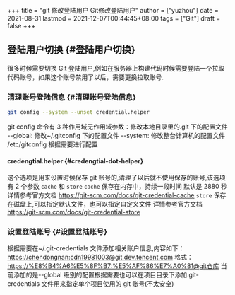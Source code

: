 +++
title = "git 修改登陆用户 Git修改登陆用户"
author = ["yuzhou"]
date = 2021-08-31
lastmod = 2021-12-07T00:44:45+08:00
tags = ["Git"]
draft = false
+++

## 登陆用户切换 {#登陆用户切换}

很多时候需要切换 Git 登陆用户,例如在服务器上构建代码时候需要登陆一个拉取代码账号，如果这个账号禁用了以后，需要更换拉取账号.


### 清理账号登陆信息 {#清理账号登陆信息}

```bash
git config --system --unset credential.helper
```

git config 命令有 3 种作用域无作用域参数：修改本地目录里的.git 下的配置文件
--global: 修改~/.gitconfig 下的配置文件
--system: 修改整台计算机的配置文件 /etc/gitconfig
根据需要进行配置


#### credengtial.helper {#credengtial-dot-helper}

这个选项是用来设置时候保存 git 账号的,清理了以后就不使用保存的账号,该选项有 2 个参数 `cache` 和 `store`
`cache` 保存在内存中，持续一段时间 默认是 2880 秒 详情参考官方文档 <https://git-scm.com/docs/git-credential-cache>
`store` 保存在磁盘上,可以指定默认文件，也可以指定自定义文件 详情参考官方文档<https://git-scm.com/docs/git-credential-store>


### 设置登陆账号 {#设置登陆账号}

根据需要在~/.git-credentials 文件添加相关账户信息,内容如下： <https://chendongnan:cdn19981003@git.dev.tencent.com> 格式：<https://%E8%B4%A6%E5%8F%B7:%E5%AF%86%E7%A0%81@git仓库>
当前添加的是--global 级别的配置根据需要也可以在项目目录下添加.git-credentials 文件用来指定单个项目使用的 git 账号(不太安全)
